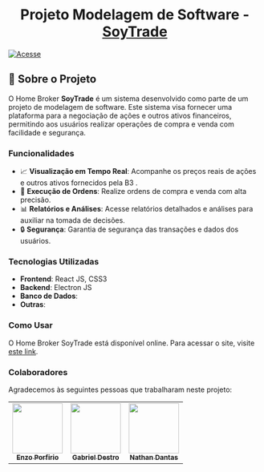 <h1 align="center">Projeto Modelagem de Software -<a href="" target="blank">
SoyTrade</a></h1>

[![Acesse](https://img.shields.io/badge/Clique%20e%20visite%20o%20site-8A2BE2)]()


## 📜 Sobre o Projeto

O Home Broker **SoyTrade** é um sistema desenvolvido como parte de um projeto de modelagem de software. Este sistema visa fornecer uma plataforma para a negociação de ações e outros ativos financeiros, permitindo aos usuários realizar operações de compra e venda com facilidade e segurança.

### Funcionalidades

- 📈 **Visualização em Tempo Real**: Acompanhe os preços reais de ações e outros ativos fornecidos pela B3 .
- 🔄 **Execução de Ordens**: Realize ordens de compra e venda com alta precisão.
- 📊 **Relatórios e Análises**: Acesse relatórios detalhados e análises para auxiliar na tomada de decisões.
- 🔒 **Segurança**: Garantia de segurança das transações e dados dos usuários.

### Tecnologias Utilizadas

- **Frontend**: React JS, CSS3
- **Backend**: Electron JS
- **Banco de Dados**: 
- **Outras**: 

### Como Usar

   O Home Broker SoyTrade está disponível online. Para acessar o site, visite [este link](www.google.com).

### Colaboradores

Agradecemos às seguintes pessoas que trabalharam neste projeto:

<table>
  <tr>
    <td align="center">
      <a href="https://github.com/enzzopp">
        <img src="https://avatars.githubusercontent.com/u/91479667?v=4" width="100px;"/><br>
        <sub>
          <b>Enzo Porfirio</b>
        </sub>
      </a>
    </td>
    <td align="center">
      <a href="https://github.com/gabrieldestro56">
        <img src="https://avatars.githubusercontent.com/u/77218433?v=4" width="100px;"/><br>
        <sub>
          <b>Gabriel Destro</b>
        </sub>
      </a>
    </td>
    <td align="center">
      <a href="https://github.com/nath88d">
        <img src="https://avatars.githubusercontent.com/u/104024701?v=4" width="100px;"/><br>
        <sub>
          <b>Nathan Dantas</b>
        </sub>
      </a>
    </td>
  </tr>
</table>
